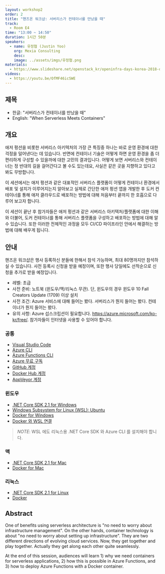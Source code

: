 ```yaml
---
layout: workshop2
order: 2
title: "핸즈온 워크샵: 서버리스가 컨테이너를 만났을 때"
track:
  - Room E4
time: "13:00 ~ 14:50"
duration: 1시간 50분
speakers:
  - name: 유정협 (Justin Yoo)
    org: Mexia Consulting
    desc: 
    image: ../assets/imgs/유정협.png
materials:
  - https://www.slideshare.net/openstack_kr/openinfra-days-korea-2018-day-2-e4
videos:
  - https://youtu.be/OfMF46icSWE
---
```


## 제목
- 한글: "서버리스가 컨테이너를 만났을 때"
- English: "When Serverless Meets Containers"

## 개요
애저 펑션을 비롯한 서버리스 아키텍처의 가장 큰 특징중 하나는 바로 운영 환경에 대한 걱정을 덜어낸다는 데 있습니다. 반면에 컨테이너 기술은 어떻게 하면 운영 환경을 좀 더 편리하게 구성할 수 있을까에 대한 고민의 결과입니다. 어떻게 보면 서버리스와 컨테이너는 정 반대의 길을 걸어간다고 볼 수도 있는데요, 사실은 같은 곳을 지향하고 있다고 봐도 무방합니다.

이 세션에서는 애저 펑션과 같은 대표적인 서버리스 플랫폼이 어떻게 컨테이너 환경에서 배포 및 설치가 이루어지는지 알아보고 실제로 간단한 애저 펑션 앱을 개발한 후 도커 컨테이너를 통해 애저 클라우드로 배포하는 방법에 대해 처음부터 끝까지 한 호흡으로 다루어 보고자 합니다.

이 세션이 끝난 후 참가자들은 애저 펑션과 같은 서버리스 아키텍처/플랫폼에 대한 이해와 더불어, 도커 컨테이너를 통해 서버리스 플랫폼을 구성하고 배포하는 방법에 대해 알 수 있습니다. 또한 이러한 전체적인 과정을 모두 CI/CD 파이프라인 안에서 해결하는 방법에 대해 배우게 됩니다.

## 안내

핸즈온 워크샵은 행사 등록하신 분들에 한해서 참석 가능하며, 최대 80명까지만 참석하실 수 있습니다.
사전 등록시 신청을 받을 예정이며, 또한 행사 당일에도 선착순으로 신청을 추가로 받을 예정입니다.

- 레벨: 초급
- 사전 준비: 노트북 (윈도우/맥/리눅스 무관). 단, 윈도우의 경우 윈도우 10 Fall Creators Update (1709) 이상 설치
- 사전 조건: Azure 서비스에 대해 들어는 봤다. 서버리스가 뭔지 들어는 봤다. 컨테이너가 뭔지 들어는 봤다.
- 유의 사항: Azure 섭스크립션이 필요합니다. https://azure.microsoft.com/ko-kr/free/. 참가자들이 인터넷을 사용할 수 있어야 합니다.

### 공통 ###

* [Visual Studio Code](https://code.visualstudio.com/#alt-downloads)
* [Azure CLI](https://docs.microsoft.com/ko-kr/cli/azure/install-azure-cli)
* [Azure Functions CLI](https://github.com/Azure/azure-functions-core-tools)
* [Azure 무료 구독](https://azure.microsoft.com/ko-kr/free/)
* [GitHub 계정](https://github.com)
* [Docker Hub 계정](https://hub.docker.com)
* [AppVeyor 계정](https://ci.appveyor.com)


### 윈도우 ##

* [.NET Core SDK 2.1 for Windows](https://www.microsoft.com/net/download/windows)
* [Windows Subsystem for Linux (WSL): Ubuntu](https://docs.microsoft.com/ko-kr/windows/wsl/install-win10)
* [Docker for Windows](https://docs.docker.com/docker-for-windows/install/)
* [Docker 와 WSL 연결](https://blog.aliencube.org/ko/2018/04/11/running-docker-and-azure-cli-from-wsl/)

> *NOTE*: WSL 에도 리눅스용 .NET Core SDK 와 Azure CLI 를 설치해야 합니다.


### 맥 ###

* [.NET Core SDK 2.1 for Mac](https://www.microsoft.com/net/download/macos)
* [Docker for Mac](https://docs.docker.com/docker-for-mac/install/)


### 리눅스 ###

* [.NET Core SDK 2.1 for Linux](https://www.microsoft.com/net/download/linux)
* [Docker](https://www.docker.com/community-edition#/download)

## Abstract
One of benefits using serverless architecture is "no need to worry about infrastructure management". On the other hands, container technology is about "no need to worry about setting up infrastructure". They are two different directions of evolving cloud services. Now, they get together and play together. Actually they get along each other quite seamlessly.

At the end of this session, audiences will learn 1) why we need containers for serverless applications, 2) how this is possible in Azure Functions, and 3) how to deploy Azure Functions with a Docker container.

